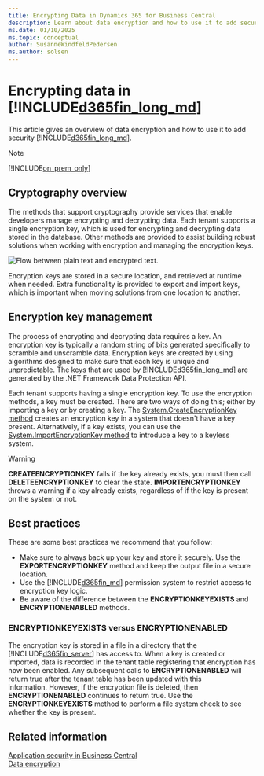 ```yaml
---
title: Encrypting Data in Dynamics 365 for Business Central
description: Learn about data encryption and how to use it to add security in Dynamics 365 Business Central.
ms.date: 01/10/2025
ms.topic: conceptual
author: SusanneWindfeldPedersen
ms.author: solsen
---
```


# Encrypting data in [!INCLUDE[d365fin_long_md](includes/d365fin_long_md.md)]

This article gives an overview of data encryption and how to use it to add security [!INCLUDE[d365fin_long_md](includes/d365fin_long_md.md)].

> [!Note]
> [!INCLUDE[on_prem_only](includes/on_prem_only.md)]

## Cryptography overview

The methods that support cryptography provide services that enable developers manage encrypting and decrypting data. Each tenant supports a single encryption key, which is used for encrypting and decrypting data stored in the database. Other methods are provided to assist building robust solutions when working with encryption and managing the encryption keys.  

 ![Flow between plain text and encrypted text.](media/Encryption.jpg "Encryption in Dynamics 365 Business Central")  

Encryption keys are stored in a secure location, and retrieved at runtime when needed. Extra functionality is provided to export and import keys, which is important when moving solutions from one location to another.

## Encryption key management

The process of encrypting and decrypting data requires a key. An encryption key is typically a random string of bits generated specifically to scramble and unscramble data. Encryption keys are created by using algorithms designed to make sure that each key is unique and unpredictable. The keys that are used by [!INCLUDE[d365fin_long_md](includes/d365fin_long_md.md)] are generated by the .NET Framework Data Protection API.  

Each tenant supports having a single encryption key. To use the encryption methods, a key must be created. There are two ways of doing this; either by importing a key or by creating a key. The [System.CreateEncryptionKey method](methods-auto/system/system-createencryptionkey-method.md) creates an encryption key in a system that doesn't have a key present. Alternatively, if a key exists, you can use the [System.ImportEncryptionKey method](methods-auto/system/system-importencryptionkey-method.md) to introduce a key to a keyless system.  

 > [!WARNING]  
 > **CREATEENCRYPTIONKEY** fails if the key already exists, you must then call **DELETEENCRYPTIONKEY** to clear the state. **IMPORTENCRYPTIONKEY** throws a warning if a key already exists, regardless of if the key is present on the system or not.  

## Best practices

These are some best practices we recommend that you follow:  

- Make sure to always back up your key and store it securely. Use the **EXPORTENCRYPTIONKEY** method and keep the output file in a secure location.  
- Use the [!INCLUDE[d365fin_md](includes/d365fin_md.md)] permission system to restrict access to encryption key logic.  
- Be aware of the difference between the **ENCRYPTIONKEYEXISTS** and **ENCRYPTIONENABLED** methods.

### ENCRYPTIONKEYEXISTS versus ENCRYPTIONENABLED

The encryption key is stored in a file in a directory that the [!INCLUDE[d365fin_server](includes/d365fin_server_md.md)] has access to. When a key is created or imported, data is recorded in the tenant table registering that encryption has now been enabled. Any subsequent calls to **ENCRYPTIONENABLED** will return true after the tenant table has been updated with this information. However, if the encryption file is deleted, then **ENCRYPTIONENABLED** continues to return true. Use the **ENCRYPTIONKEYEXISTS** method to perform a file system check to see whether the key is present.  

## Related information  

[Application security in Business Central](../security/security-application.md)  
[Data encryption](devenv-encrypting-data.md)  
